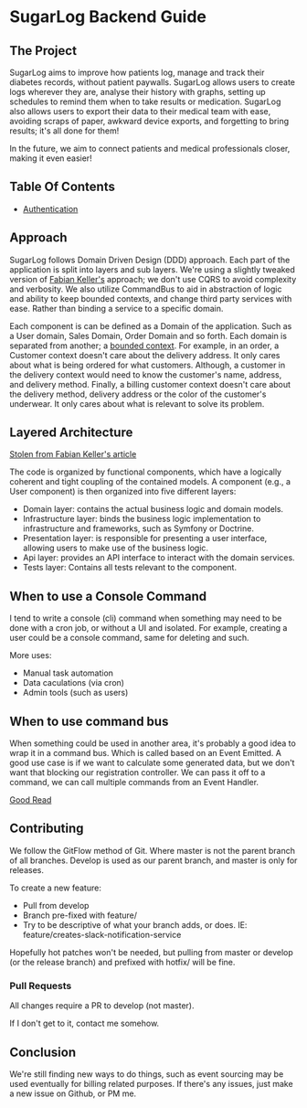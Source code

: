 # SugarLog Backend Guide

## The Project

SugarLog aims to improve how patients log, manage and track their diabetes records, without patient paywalls. SugarLog allows users to create logs wherever they are, analyse their history with graphs, setting up schedules to remind them when to take results or medication. SugarLog also allows users to export their data to their medical team with ease, avoiding scraps of paper, awkward device exports, and forgetting to bring results; it's all done for them! 

In the future, we aim to connect patients and medical professionals closer, making it even easier!
 
 
## Table Of Contents
    
- [Authentication](docs/AUTHENTICATION.md)

## Approach

SugarLog follows Domain Driven Design (DDD) approach. Each part of the application is split into layers and sub layers. We're using a slightly tweaked version of [Fabian Keller's](https://www.fabian-keller.de/blog/domain-driven-design-with-symfony-a-folder-structure) approach; we don't use CQRS to avoid complexity and verbosity. We also utilize CommandBus to aid in abstraction of logic and ability to keep bounded contexts, and change third party services with ease. Rather than binding a service to a specific domain. 

Each component is can be defined as a Domain of the application. Such as a User domain, Sales Domain, Order Domain and so forth. Each domain is separated from another; a [bounded context](http://www.informit.com/articles/article.aspx?p=2738465&seqNum=3). For example, in an order, a Customer context doesn't care about the delivery address. It only cares about what is being ordered for what customers. Although, a customer in the delivery context would need to know the customer's name, address, and delivery method. Finally, a billing customer context doesn't care about the delivery method, delivery address or the color of the customer's underwear. It only cares about what is relevant to solve its problem. 


## Layered Architecture

[Stolen from Fabian Keller's article](https://www.fabian-keller.de/blog/domain-driven-design-with-symfony-a-folder-structure)

The code is organized by functional components, which have a logically coherent and tight coupling of the contained models. A component (e.g., a User component) is then organized into five different layers:

* Domain layer: contains the actual business logic and domain models.
* Infrastructure layer: binds the business logic implementation to infrastructure and frameworks, such as Symfony or Doctrine.
* Presentation layer: is responsible for presenting a user interface, allowing users to make use of the business logic.
* Api layer: provides an API interface to interact with the domain services.
* Tests layer: Contains all tests relevant to the component.


## When to use a Console Command

I tend to write a console (cli) command when something may need to be done with a cron job, or without a UI and isolated. For example, creating a user could be a console command, same for deleting and such. 

More uses: 

* Manual task automation
* Data caculations (via cron)
* Admin tools (such as users)

## When to use command bus

When something could be used in another area, it's probably a good idea to wrap it in a command bus. Which is called based on an Event Emitted. A good use case is if we want to calculate some generated data, but we don't want that blocking our registration controller. We can pass it off to a command, we can call multiple commands from an Event Handler. 

[Good Read](https://en.wikipedia.org/wiki/Command_pattern)


## Contributing

We follow the GitFlow method of Git. Where master is not the parent branch of all branches. Develop is used as our parent branch, and master is only for releases. 

To create a new feature: 

* Pull from develop
* Branch pre-fixed with feature/
* Try to be descriptive of what your branch adds, or does. IE: feature/creates-slack-notification-service

Hopefully hot patches won't be needed, but pulling from master or develop (or the release branch) and prefixed with hotfix/ will be fine. 

### Pull Requests

All changes require a PR to develop (not master). 

If I don't get to it, contact me somehow. 


## Conclusion

We're still finding new ways to do things, such as event sourcing may be used eventually for billing related purposes. If there's any issues, just make a new issue on Github, or PM me. 
